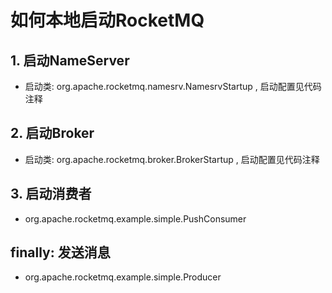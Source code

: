 # 如何本地启动RocketMQ
## 1. 启动NameServer
- 启动类: org.apache.rocketmq.namesrv.NamesrvStartup , 启动配置见代码注释

## 2. 启动Broker
- 启动类: org.apache.rocketmq.broker.BrokerStartup , 启动配置见代码注释

## 3. 启动消费者
- org.apache.rocketmq.example.simple.PushConsumer

## finally: 发送消息
- org.apache.rocketmq.example.simple.Producer
